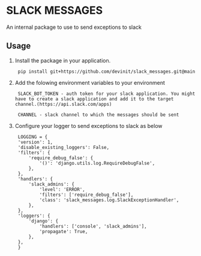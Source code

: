 # SLACK MESSAGES

An internal package to use to send exceptions to slack

## Usage

1. Install the package in your application.

        pip install git+https://github.com/devinit/slack_messages.git@main

2. Add the folowing environment variables to your environment

        SLACK_BOT_TOKEN - auth token for your slack application. You might have to create a slack application and add it to the target channel.(https://api.slack.com/apps)

        CHANNEL - slack channel to which the messages should be sent

3. Configure your logger to send exceptions to slack as below

        LOGGING = {
        'version': 1,
        'disable_existing_loggers': False,
        'filters': {
            'require_debug_false': {
                '()': 'django.utils.log.RequireDebugFalse',
            },
        },
        'handlers': {
            'slack_admins': {
                'level': 'ERROR',
                'filters': ['require_debug_false'],
                'class': 'slack_messages.log.SlackExceptionHandler',
            },
        },
        'loggers': {
            'django': {
                'handlers': ['console', 'slack_admins'],
                'propagate': True,
            },
        },
        }
